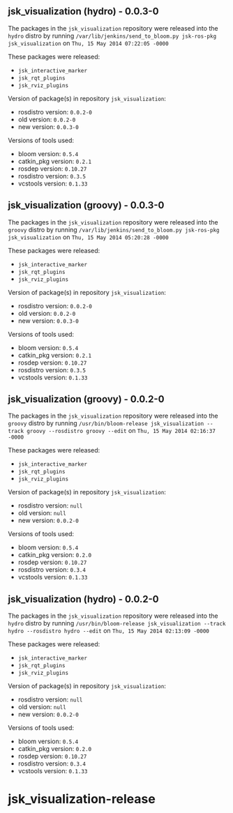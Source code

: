 ## jsk_visualization (hydro) - 0.0.3-0

The packages in the `jsk_visualization` repository were released into the `hydro` distro by running `/var/lib/jenkins/send_to_bloom.py jsk-ros-pkg jsk_visualization` on `Thu, 15 May 2014 07:22:05 -0000`

These packages were released:
- `jsk_interactive_marker`
- `jsk_rqt_plugins`
- `jsk_rviz_plugins`

Version of package(s) in repository `jsk_visualization`:
- rosdistro version: `0.0.2-0`
- old version: `0.0.2-0`
- new version: `0.0.3-0`

Versions of tools used:
- bloom version: `0.5.4`
- catkin_pkg version: `0.2.1`
- rosdep version: `0.10.27`
- rosdistro version: `0.3.5`
- vcstools version: `0.1.33`


## jsk_visualization (groovy) - 0.0.3-0

The packages in the `jsk_visualization` repository were released into the `groovy` distro by running `/var/lib/jenkins/send_to_bloom.py jsk-ros-pkg jsk_visualization` on `Thu, 15 May 2014 05:20:28 -0000`

These packages were released:
- `jsk_interactive_marker`
- `jsk_rqt_plugins`
- `jsk_rviz_plugins`

Version of package(s) in repository `jsk_visualization`:
- rosdistro version: `0.0.2-0`
- old version: `0.0.2-0`
- new version: `0.0.3-0`

Versions of tools used:
- bloom version: `0.5.4`
- catkin_pkg version: `0.2.1`
- rosdep version: `0.10.27`
- rosdistro version: `0.3.5`
- vcstools version: `0.1.33`


## jsk_visualization (groovy) - 0.0.2-0

The packages in the `jsk_visualization` repository were released into the `groovy` distro by running `/usr/bin/bloom-release jsk_visualization --track groovy --rosdistro groovy --edit` on `Thu, 15 May 2014 02:16:37 -0000`

These packages were released:
- `jsk_interactive_marker`
- `jsk_rqt_plugins`
- `jsk_rviz_plugins`

Version of package(s) in repository `jsk_visualization`:
- rosdistro version: `null`
- old version: `null`
- new version: `0.0.2-0`

Versions of tools used:
- bloom version: `0.5.4`
- catkin_pkg version: `0.2.0`
- rosdep version: `0.10.27`
- rosdistro version: `0.3.4`
- vcstools version: `0.1.33`


## jsk_visualization (hydro) - 0.0.2-0

The packages in the `jsk_visualization` repository were released into the `hydro` distro by running `/usr/bin/bloom-release jsk_visualization --track hydro --rosdistro hydro --edit` on `Thu, 15 May 2014 02:13:09 -0000`

These packages were released:
- `jsk_interactive_marker`
- `jsk_rqt_plugins`
- `jsk_rviz_plugins`

Version of package(s) in repository `jsk_visualization`:
- rosdistro version: `null`
- old version: `null`
- new version: `0.0.2-0`

Versions of tools used:
- bloom version: `0.5.4`
- catkin_pkg version: `0.2.0`
- rosdep version: `0.10.27`
- rosdistro version: `0.3.4`
- vcstools version: `0.1.33`


jsk_visualization-release
=========================
